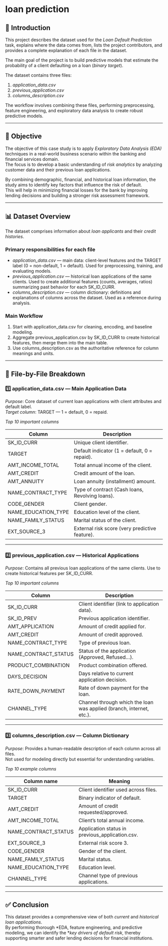 # loan prediction

## 📖 Introduction  
This project describes the dataset used for the *Loan Default Prediction* task, explains where the data comes from, lists the project contributors, and provides a complete explanation of each file in the dataset.  

The main goal of the project is to build predictive models that estimate the probability of a client defaulting on a loan (*binary target*).  

The dataset contains three files:  
1. *application_data.csv*  
2. *previous_application.csv*  
3. *columns_description.csv*  

The workflow involves combining these files, performing preprocessing, feature engineering, and exploratory data analysis to create robust predictive models.  

---

## 🎯 Objective  
The objective of this case study is to apply *Exploratory Data Analysis (EDA)* techniques in a real-world business scenario within the banking and financial services domain.  
The focus is to develop a basic understanding of *risk analytics* by analyzing customer data and their previous loan applications.  

By combining demographic, financial, and historical loan information, the study aims to identify key factors that influence the risk of default.  
This will help in minimizing financial losses for the bank by improving lending decisions and building a stronger risk assessment framework.  

---

## 📊 Dataset Overview  

The dataset comprises information about *loan applicants* and their *credit histories*.  

### Primary responsibilities for each file  
- *application_data.csv* — main data: client-level features and the TARGET label (0 = non-default, 1 = default). Used for preprocessing, training, and evaluating models.  
- *previous_application.csv* — historical loan applications of the same clients. Used to create additional features (counts, averages, ratios) summarizing past behavior for each SK_ID_CURR.  
- *columns_description.csv* — column dictionary: definitions and explanations of columns across the dataset. Used as a reference during analysis.  

### Main Workflow  
1. Start with application_data.csv for cleaning, encoding, and baseline modeling.  
2. Aggregate previous_application.csv by SK_ID_CURR to create historical features, then merge them into the main table.  
3. Use columns_description.csv as the authoritative reference for column meanings and units.  

---

## 📂 File-by-File Breakdown  

### 1️⃣ application_data.csv — Main Application Data  
*Purpose*: Core dataset of current loan applications with client attributes and default label.  
*Target column*: TARGET — 1 = default, 0 = repaid.  

*Top 10 important columns*  

| Column              | Description                                    |
|---------------------|------------------------------------------------|
| SK_ID_CURR          | Unique client identifier.                      |
| TARGET              | Default indicator (1 = default, 0 = repaid).   |
| AMT_INCOME_TOTAL    | Total annual income of the client.             |
| AMT_CREDIT          | Credit amount of the loan.                     |
| AMT_ANNUITY         | Loan annuity (installment) amount.             |
| NAME_CONTRACT_TYPE  | Type of contract (Cash loans, Revolving loans).|
| CODE_GENDER         | Client gender.                                 |
| NAME_EDUCATION_TYPE | Education level of the client.                 |
| NAME_FAMILY_STATUS  | Marital status of the client.                  |
| EXT_SOURCE_3        | External risk score (very predictive feature). |

---

### 2️⃣ previous_application.csv — Historical Applications  
*Purpose*: Contains all previous loan applications of the same clients. Use to create historical features per SK_ID_CURR.  

*Top 10 important columns*  

| Column              | Description                                           |
|---------------------|-------------------------------------------------------|
| SK_ID_CURR          | Client identifier (link to application data).         |
| SK_ID_PREV          | Previous application identifier.                      |
| AMT_APPLICATION     | Amount of credit applied for.                         |
| AMT_CREDIT          | Amount of credit approved.                            |
| NAME_CONTRACT_TYPE  | Type of previous loan.                                |
| NAME_CONTRACT_STATUS| Status of the application (Approved, Refused…).       |
| PRODUCT_COMBINATION | Product combination offered.                          |
| DAYS_DECISION       | Days relative to current application decision.        |
| RATE_DOWN_PAYMENT   | Rate of down payment for the loan.                    |
| CHANNEL_TYPE        | Channel through which the loan was applied (branch, internet, etc.). |

---

### 3️⃣ columns_description.csv — Column Dictionary  
*Purpose*: Provides a human-readable description of each column across all files.  
Not used for modeling directly but essential for understanding variables.  

*Top 10 example columns*  

| Column name         | Meaning                                          |
|---------------------|--------------------------------------------------|
| SK_ID_CURR          | Client identifier used across files.             |
| TARGET              | Binary indicator of default.                     |
| AMT_CREDIT          | Amount of credit requested/approved.             |
| AMT_INCOME_TOTAL    | Client’s total annual income.                    |
| NAME_CONTRACT_STATUS| Application status in previous_application.csv.|
| EXT_SOURCE_3        | External risk score 3.                           |
| CODE_GENDER         | Gender of the client.                            |
| NAME_FAMILY_STATUS  | Marital status.                                  |
| NAME_EDUCATION_TYPE | Education level.                                 |
| CHANNEL_TYPE        | Channel type of previous applications.           |

---

## ✅ Conclusion  
This dataset provides a comprehensive view of both *current* and *historical loan applications*.  
By performing thorough *EDA, feature engineering, and predictive modeling, we can identify the **key drivers of default risk*, thereby supporting smarter and safer lending decisions for financial institutions.
